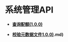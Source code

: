 # 系统管理API<a name="ges_03_0012"></a>

-   **[查询配额\(1.0.0\)](查询配额(1-0-0).md)**  

-   **[校验元数据文件1.0.0\)](校验元数据文件1-0-0).md)**  


